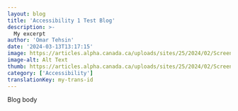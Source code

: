 ```yaml
---
layout: blog
title: 'Accessibility 1 Test Blog'
description: >-
  My excerpt
author: 'Omar Tehsin'
date: '2024-03-13T13:17:15'
image: https://articles.alpha.canada.ca/uploads/sites/25/2024/02/Screen-Shot-2023-01-12-at-5.27.23-PM-1.png
image-alt: Alt Text
thumb: https://articles.alpha.canada.ca/uploads/sites/25/2024/02/Screen-Shot-2023-01-12-at-5.27.23-PM-1.png
category: ['Accessibility']
translationKey: my-trans-id
---
```


<p>Blog body</p>
